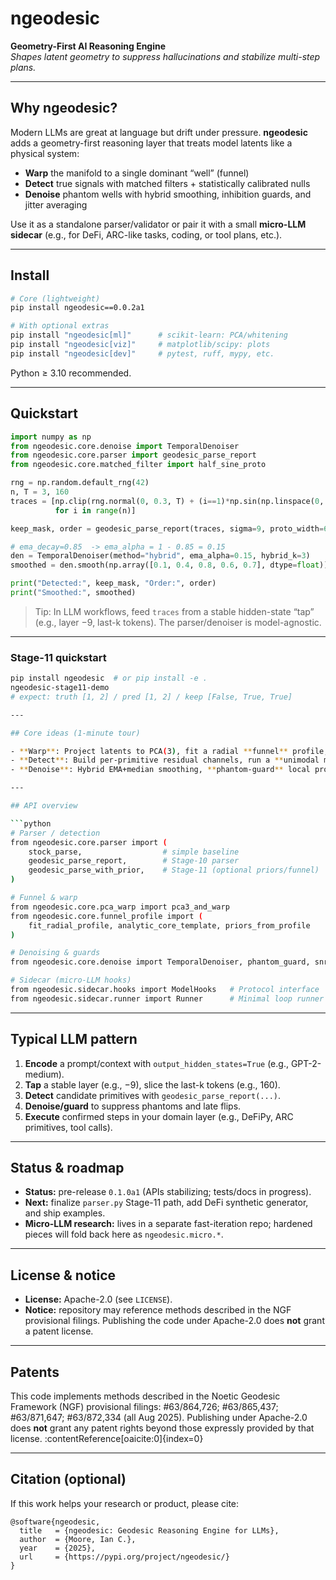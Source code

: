 # ngeodesic

**Geometry-First AI Reasoning Engine**  
_Shapes latent geometry to suppress hallucinations and stabilize multi-step plans._

---

## Why ngeodesic?

Modern LLMs are great at language but drift under pressure. **ngeodesic** adds a geometry-first reasoning layer that treats model latents like a physical system:

- **Warp** the manifold to a single dominant “well” (funnel)  
- **Detect** true signals with matched filters + statistically calibrated nulls  
- **Denoise** phantom wells with hybrid smoothing, inhibition guards, and jitter averaging

Use it as a standalone parser/validator or pair it with a small **micro-LLM sidecar** (e.g., for DeFi, ARC-like tasks, coding, or tool plans, etc.).

---

## Install

```bash
# Core (lightweight)
pip install ngeodesic==0.0.2a1

# With optional extras
pip install "ngeodesic[ml]"      # scikit-learn: PCA/whitening
pip install "ngeodesic[viz]"     # matplotlib/scipy: plots
pip install "ngeodesic[dev]"     # pytest, ruff, mypy, etc.
```

Python ≥ 3.10 recommended.

---

## Quickstart

```python
import numpy as np
from ngeodesic.core.denoise import TemporalDenoiser
from ngeodesic.core.parser import geodesic_parse_report
from ngeodesic.core.matched_filter import half_sine_proto

rng = np.random.default_rng(42)
n, T = 3, 160
traces = [np.clip(rng.normal(0, 0.3, T) + (i==1)*np.sin(np.linspace(0, np.pi, T)), -2, 2)
          for i in range(n)]

keep_mask, order = geodesic_parse_report(traces, sigma=9, proto_width=64)

# ema_decay=0.85  -> ema_alpha = 1 - 0.85 = 0.15
den = TemporalDenoiser(method="hybrid", ema_alpha=0.15, hybrid_k=3)
smoothed = den.smooth(np.array([0.1, 0.4, 0.8, 0.6, 0.7], dtype=float))

print("Detected:", keep_mask, "Order:", order)
print("Smoothed:", smoothed)
```

> Tip: In LLM workflows, feed `traces` from a stable hidden-state “tap” (e.g., layer −9, last-k tokens). The parser/denoiser is model-agnostic.

---

### Stage-11 quickstart
```bash
pip install ngeodesic  # or pip install -e .
ngeodesic-stage11-demo
# expect: truth [1, 2] / pred [1, 2] / keep [False, True, True]

---

## Core ideas (1-minute tour)

- **Warp**: Project latents to PCA(3), fit a radial **funnel** profile, and compute curvature/depth metrics.  
- **Detect**: Build per-primitive residual channels, run a **unimodal matched filter**, gate with dual thresholds (relative vs best channel, absolute vs **null** from circular shifts or permutations).  
- **Denoise**: Hybrid EMA+median smoothing, **phantom-guard** local probes, and **jitter averaging** to enforce stable, repeatable decisions.

---

## API overview

```python
# Parser / detection
from ngeodesic.core.parser import (
    stock_parse,                  # simple baseline
    geodesic_parse_report,        # Stage-10 parser
    geodesic_parse_with_prior,    # Stage-11 (optional priors/funnel)
)

# Funnel & warp
from ngeodesic.core.pca_warp import pca3_and_warp
from ngeodesic.core.funnel_profile import (
    fit_radial_profile, analytic_core_template, priors_from_profile
)

# Denoising & guards
from ngeodesic.core.denoise import TemporalDenoiser, phantom_guard, snr_db

# Sidecar (micro-LLM hooks)
from ngeodesic.sidecar.hooks import ModelHooks   # Protocol interface
from ngeodesic.sidecar.runner import Runner      # Minimal loop runner
```

---

## Typical LLM pattern

1. **Encode** a prompt/context with `output_hidden_states=True` (e.g., GPT-2-medium).  
2. **Tap** a stable layer (e.g., −9), slice the last-k tokens (e.g., 160).  
3. **Detect** candidate primitives with `geodesic_parse_report(...)`.  
4. **Denoise/guard** to suppress phantoms and late flips.  
5. **Execute** confirmed steps in your domain layer (e.g., DeFiPy, ARC primitives, tool calls).

---


## Status & roadmap

- **Status:** pre-release `0.1.0a1` (APIs stabilizing; tests/docs in progress).  
- **Next:** finalize `parser.py` Stage-11 path, add DeFi synthetic generator, and ship examples.  
- **Micro-LLM research:** lives in a separate fast-iteration repo; hardened pieces will fold back here as `ngeodesic.micro.*`.

---

## License & notice

- **License:** Apache-2.0 (see `LICENSE`).  
- **Notice:** repository may reference methods described in the NGF provisional filings. Publishing the code under Apache-2.0 does **not** grant a patent license.

---

## Patents

This code implements methods described in the Noetic Geodesic Framework (NGF) provisional filings:
#63/864,726; #63/865,437; #63/871,647; #63/872,334 (all Aug 2025). Publishing under Apache-2.0 does **not**
grant any patent rights beyond those expressly provided by that license. :contentReference[oaicite:0]{index=0}

---

## Citation (optional)

If this work helps your research or product, please cite:

```
@software{ngeodesic,
  title   = {ngeodesic: Geodesic Reasoning Engine for LLMs},
  author  = {Moore, Ian C.},
  year    = {2025},
  url     = {https://pypi.org/project/ngeodesic/}
}
```

